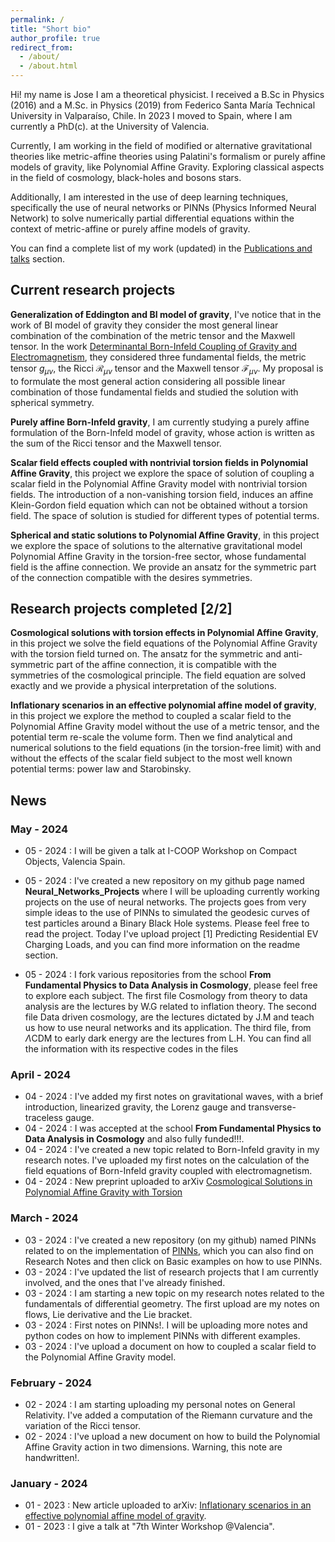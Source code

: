 ```yaml
---
permalink: /
title: "Short bio"
author_profile: true
redirect_from: 
  - /about/
  - /about.html
---
```



Hi! my name is Jose I am a theoretical physicist. I received a B.Sc in Physics (2016) and a M.Sc. in Physics (2019) from
Federico Santa María Technical University in Valparaíso, Chile. In 2023 I moved
to Spain, where I am currently a PhD(c). at the University of Valencia.

Currently, I am working in the field of modified or alternative gravitational theories like metric-affine theories
using Palatini's formalism or purely affine models of gravity, like Polynomial Affine Gravity. Exploring classical
aspects in the field of cosmology, black-holes and bosons stars.

Additionally, I am interested in the use of deep learning techniques, specifically the use of neural networks or PINNs (Physics 
Informed Neural Network) to solve numerically partial differential equations within the context of metric-affine
or purely affine models of gravity.

You can find a complete list of my work (updated) in the [Publications and talks](https://joseipg1.github.io/publications/) section.

## Current research projects

**Generalization of Eddington and BI model of gravity**, I've notice that in the work of BI model of gravity they consider
the most general linear combination of the combination of the metric tensor and the Maxwell tensor. In the work [Determinantal Born-Infeld Coupling of Gravity and Electromagnetism](https://arxiv.org/pdf/2112.09978.pdf), they considered three fundamental fields, the metric tensor $g_{\mu\nu}$, the Ricci $\mathcal R_{\mu\nu}$ tensor and the Maxwell tensor $\mathcal F_{\mu\nu}$. My proposal is to formulate the most general action considering all possible linear combination of those fundamental fields and studied the solution with spherical symmetry.

**Purely affine Born-Infeld gravity**, I am currently studying a purely affine formulation of the Born-Infeld model of gravity, whose action
is written as the sum of the Ricci tensor and the Maxwell tensor.

**Scalar field effects coupled with nontrivial torsion fields in Polynomial Affine Gravity**, this project we explore the space of solution of coupling a scalar field in the Polynomial Affine Gravity model with nontrivial torsion fields. The introduction of a non-vanishing torsion field, induces an affine Klein-Gordon field equation which can not be obtained without a torsion field. The space of solution is studied for different types of potential terms.

**Spherical and static solutions to Polynomial Affine Gravity**, in this project we explore the space of solutions to the alternative gravitational
model Polynomial Affine Gravity in the torsion-free sector, whose fundamental field is the affine connection. We provide an ansatz for the
symmetric part of the connection compatible with the desires symmetries. 

## Research projects completed [2/2]

**Cosmological solutions with torsion effects in Polynomial Affine Gravity**, in this project we solve the field equations of the Polynomial
Affine Gravity with the torsion field turned on. The ansatz for the symmetric and anti-symmetric part of the affine connection, it is compatible with the symmetries of the cosmological principle. The field equation are solved exactly and we provide a physical interpretation of the solutions.

**Inflationary scenarios in an effective polynomial affine model of gravity**, in this project we explore the method to coupled a scalar field to the
Polynomial Affine Gravity model without the use of a metric tensor, and the potential term re-scale the volume form. Then we find analytical and numerical solutions to the field equations (in the torsion-free limit) with and without the effects of the scalar field subject to the most well known potential terms: power law and Starobinsky.
 

## News

### May - 2024

- 05 - 2024 : I will be given a talk at I-COOP Workshop on Compact Objects, Valencia Spain.

- 05 - 2024 : I've created a new repository on my github page named **Neural_Networks_Projects** where I will be uploading currently working projects on the use of neural networks. The projects goes from very simple ideas to the use of PINNs to simulated the geodesic curves of test particles around a Binary Black Hole systems. Please feel free to read the project. Today I've upload project [1] Predicting Residential EV Charging Loads, and you can find more information on the readme section.

- 05 - 2024 : I fork various repositories from the school **From Fundamental Physics to Data Analysis in Cosmology**, please feel free to explore each subject. The first file Cosmology from theory to data analysis are the lectures by W.G related to inflation theory. The second file Data driven cosmology, are the lectures dictated by J.M and teach us how to use neural networks and its application. The third file, from $\Lambda$CDM to early dark energy are the lectures from L.H. You can find all the information with its respective codes in the files

### April - 2024

- 04 - 2024 : I've added my first notes on gravitational waves, with a brief introduction, linearized gravity, the Lorenz gauge and transverse-traceless gauge.
- 04 - 2024 : I was accepted at the school **From Fundamental Physics to Data Analysis in Cosmology** and also fully funded!!!.
- 04 - 2024 : I've created a new topic related to Born-Infeld gravity in my research notes. I've uploaded my first notes on the calculation of the field equations of Born-Infeld gravity coupled with electromagnetism.
- 04 - 2024 : New  preprint uploaded to arXiv [Cosmological Solutions in Polynomial Affine Gravity with Torsion](https://arxiv.org/abs/2404.11703)

### March - 2024
- 03 - 2024 : I've created a new repository (on my github) named PINNs related to on the implementation of [PINNs](https://github.com/JoseiPG1/PINNs), which you can also find on Research Notes and then click on Basic examples on how to use PINNs.
- 03 - 2024 : I've updated the list of research projects that I am currently involved, and the ones that I've already finished.
- 03 - 2024 : I am starting a new topic on my research notes related to the fundamentals of differential geometry. The first upload are my notes on flows, Lie derivative and the Lie bracket.
- 03 - 2024 : First notes on PINNs!. I will be uploading more notes and python codes on how to implement PINNs with different examples.
- 03 - 2024 : I've upload a document on how to coupled a scalar field to the Polynomial Affine Gravity model.

### February - 2024

- 02 - 2024 : I am starting uploading my personal notes on General Relativity. I've added a computation of the Riemann curvature and the variation of the 
Ricci tensor.
- 02 - 2024 : I've upload a new document on how to build the Polynomial Affine Gravity action in two dimensions. Warning, this note are handwritten!.

### January - 2024

- 01 - 2023 : New article uploaded to arXiv: [Inflationary scenarios in an effective polynomial affine model of gravity](https://browse.arxiv.org/abs/2312.07312).
- 01 - 2023 : I give a talk at "7th Winter Workshop @Valencia".